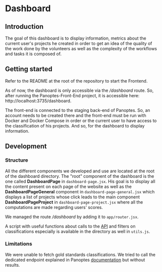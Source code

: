 # Dashboard

## Introduction

The goal of this dashboard is to display information, metrics about the current user's projects he created in order to get an idea of the quality of the work done by the volunteers as well as the complexity of the workflows and tasks it is composed of.

## Getting started

Refer to the README at the root of the repository to start the Frontend.

As of now, the dashboard is only accessible via the */dashboard* route. So, after running the Panoptes-Front-End project, it is accessible here: http://localhost:3735/dashboard.

The front-end is connected to the staging back-end of Panoptes. So, an account needs to be created there and the front-end must be run with Docker and Docker Compose in order or the current user to have access to the classification of his projects. And so, for the dashboard to display information.

## Development

### Structure

All the different components we developed and use are located at the root of the dashboard directory. The "root" component of the dashboard is the one called **DashboardPage** in `dashboard-page.jsx`. His goal is to display all the content present on each page of the website as well as the **DashboardPageGeneral** component in `dashboard-page-general.jsx` which displays a list of projects whose click leads to the main component **DashboardPageProject** in `dashboard-page-project.jsx` where all the computations are made regarding users' scores.

We managed the route */dashboard* by adding it to `app/router.jsx`.

A script with useful functions about calls to the
[API](https://panoptes.docs.apiary.io/ "Panoptes API") and filters on classifications especially is available in the directory as well in `utils.js`.

### Limitations
We were unable to fetch gold standards classifications. We tried to call the dedicated endpoint explained in Panoptes [documentation](https://panoptes.docs.apiary.io/#reference/classification/classification-collection/list-all-classifications) but without results.
